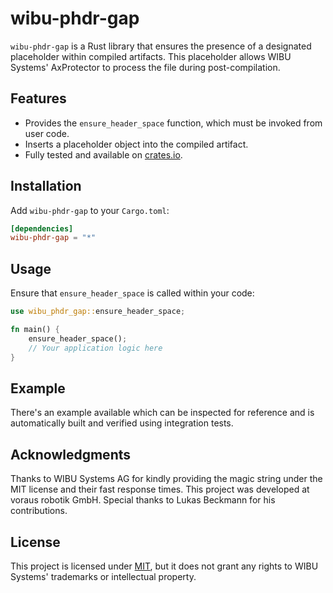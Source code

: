 # wibu-phdr-gap

`wibu-phdr-gap` is a Rust library that ensures the presence of a designated placeholder within compiled artifacts. This placeholder allows WIBU Systems' AxProtector to process the file during post-compilation.

## Features

- Provides the `ensure_header_space` function, which must be invoked from user code.
- Inserts a placeholder object into the compiled artifact.
- Fully tested and available on [crates.io](https://crates.io/crates/wibu-phdr-gap).

## Installation

Add `wibu-phdr-gap` to your `Cargo.toml`:

```toml
[dependencies]
wibu-phdr-gap = "*"
```

## Usage

Ensure that `ensure_header_space` is called within your code:

```rust
use wibu_phdr_gap::ensure_header_space;

fn main() {
    ensure_header_space();
    // Your application logic here
}
```

## Example

There's an example available which can be inspected for reference and is automatically built and verified using integration tests.

## Acknowledgments

Thanks to WIBU Systems AG for kindly providing the magic string under the MIT license and their fast response times.
This project was developed at voraus robotik GmbH. Special thanks to Lukas Beckmann for his contributions.

## License

This project is licensed under [MIT](LICENSE), but it does not grant any rights to WIBU Systems' trademarks or intellectual property.


